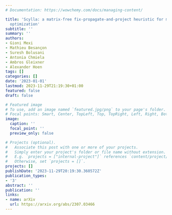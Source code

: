 ```yaml
---
# Documentation: https://wowchemy.com/docs/managing-content/

title: 'Scylla: a matrix-free fix-propagate-and-project heuristic for mixed-integer
  optimization'
subtitle: ''
summary: ''
authors:
- Gioni Mexi
- Mathieu Besançon
- Suresh Bolusani
- Antonia Chmiela
- Ambros Gleixner
- Alexander Hoen
tags: []
categories: []
date: '2023-01-01'
lastmod: 2023-11-29T21:19:30+01:00
featured: false
draft: false

# Featured image
# To use, add an image named `featured.jpg/png` to your page's folder.
# Focal points: Smart, Center, TopLeft, Top, TopRight, Left, Right, BottomLeft, Bottom, BottomRight.
image:
  caption: ''
  focal_point: ''
  preview_only: false

# Projects (optional).
#   Associate this post with one or more of your projects.
#   Simply enter your project's folder or file name without extension.
#   E.g. `projects = ["internal-project"]` references `content/project/deep-learning/index.md`.
#   Otherwise, set `projects = []`.
projects: []
publishDate: '2023-11-29T20:19:30.360572Z'
publication_types:
- '3'
abstract: ''
publication: ''
links:
- name: arXiv
  url: https://arxiv.org/abs/2307.03466
---
```

